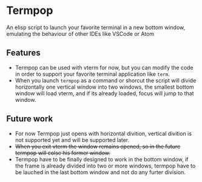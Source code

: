 # Termpop
An elisp script to launch your favorite terminal in a new bottom window, emulating the behaviour of other IDEs like VSCode or Atom

## Features
* Termpop can be used with vterm for now, but you can modify the code in order to support your favorite terminal application like `term`.
* When you launch `termpop` as a command or shorcut the script will divide horizontally one vertical window into two windows, the smallest bottom window will load vterm, and if its already loaded, focus will jump to that window.

## Future work
* For now Termpop just opens with horizontal divition, vertical divition is not supported yet and will be supported later.
* ~~When you exit vterm the window remains opened, so in the future termpop will colse his former window.~~
* Termpop have to be finally designed to work in the bottom window, if the frame is already divided into two or more windows, termpop have to be lauched in the last bottom window and not do any furter division.
